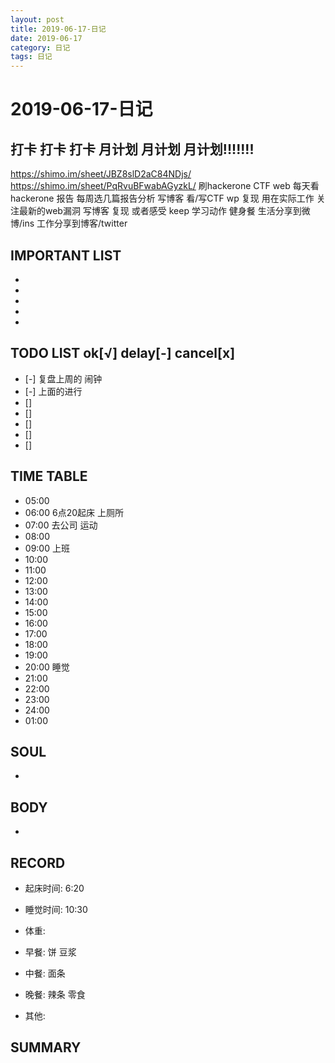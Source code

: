 ```yaml
---
layout: post
title: 2019-06-17-日记
date: 2019-06-17
category: 日记
tags: 日记
---
```

# 2019-06-17-日记
## 打卡 打卡 打卡 月计划 月计划 月计划!!!!!!!
https://shimo.im/sheet/JBZ8slD2aC84NDjs/
https://shimo.im/sheet/PqRvuBFwabAGyzkL/
刷hackerone CTF web
每天看hackerone 报告
每周选几篇报告分析 写博客
看/写CTF wp 复现 用在实际工作
关注最新的web漏洞 写博客 复现 或者感受
keep 学习动作
健身餐 
生活分享到微博/ins
工作分享到博客/twitter
 
## IMPORTANT LIST
 
* 
* 
* 
* 
* 
 
## TODO LIST ok[√] delay[-]  cancel[x]
 
* [-] 复盘上周的 闹钟
* [-] 上面的进行
* [] 
* [] 
* [] 
* [] 
* [] 
 
## TIME TABLE
 
* 05:00 
* 06:00 6点20起床 上厕所 
* 07:00 去公司 运动
* 08:00 
* 09:00 上班
* 10:00 
* 11:00 
* 12:00 
* 13:00 
* 14:00 
* 15:00 
* 16:00 
* 17:00 
* 18:00 
* 19:00 
* 20:00 睡觉
* 21:00 
* 22:00 
* 23:00 
* 24:00 
* 01:00 
 
## SOUL
 
* 
 
## BODY
 
* 
 
## RECORD
 
* 起床时间:  6:20
* 睡觉时间:  10:30
 
* 体重:  
 
* 早餐:  饼 豆浆
* 中餐:  面条
* 晚餐:  辣条 零食
* 其他:  
 
## SUMMARY
 
 
